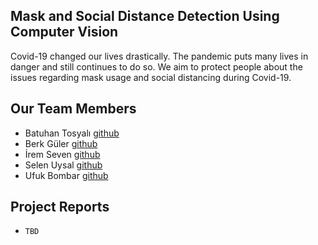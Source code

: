 ## Mask and Social Distance Detection Using Computer Vision

Covid-19 changed our lives drastically. The pandemic puts many lives in danger and still continues to do so. We aim to protect people about the issues regarding mask usage and social distancing during Covid-19.


## Our Team Members 

* Batuhan Tosyalı [github](https://github.com/Batucan2601)
* Berk Güler [github](https://github.com/Wondrous27)
* İrem Seven [github](https://github.com/iremsvn)
* Selen Uysal [github](https://github.com/selenuysal)
* Ufuk Bombar [github](https://github.com/ubombar)

## Project Reports
* ```TBD```

